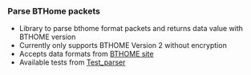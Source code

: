 ### Parse BTHome packets

- Library to parse bthome format packets and returns data value with BTHOME version
- Currently only supports BTHOME Version 2 without encryption
- Accepts data formats from [BTHOME site](https://bthome.io/format/)
- Available tests from [Test_parser](https://github.com/Bluetooth-Devices/bthome-ble/blob/V2/tests/test_parser_v2.py)
